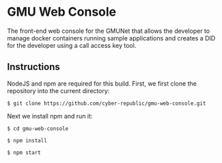 # GMU Web Console
The front-end web console for the GMUNet that allows the developer to manage docker containers running sample applications and creates a DID for the developer using a call access key tool.
## Instructions
NodeJS and npm are required for this build. First, we first clone the repository into the current directory:
```
$ git clone https://github.com/cyber-republic/gmu-web-console.git
```
Next we install npm and run it:
```
$ cd gmu-web-console
```
```
$ npm install
```
```
$ npm start
```
